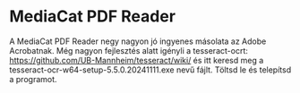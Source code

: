 # MediaCat PDF Reader
A MediaCat PDF Reader negy nagyon jó ingyenes másolata az Adobe Acrobatnak.
Még nagyon fejlesztés alatt igényli a tesseract-ocrt: https://github.com/UB-Mannheim/tesseract/wiki/ és itt keresd meg a tesseract-ocr-w64-setup-5.5.0.20241111.exe nevű fájlt. Töltsd le és telepítsd a programot.
